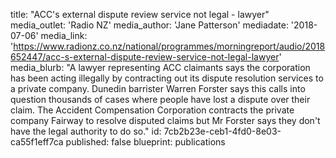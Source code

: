 title: "ACC's external dispute review service not legal - lawyer"
media_outlet: 'Radio NZ'
media_author: 'Jane Patterson'
mediadate: '2018-07-06'
media_link: 'https://www.radionz.co.nz/national/programmes/morningreport/audio/2018652447/acc-s-external-dispute-review-service-not-legal-lawyer'
media_blurb: "A lawyer representing ACC claimants says the corporation has been acting illegally by contracting out its dispute resolution services to a private company. Dunedin barrister Warren Forster says this calls into question thousands of cases where people have lost a dispute over their claim. The Accident Compensation Corporation contracts the private company Fairway to resolve disputed claims but Mr Forster says they don't have the legal authority to do so."
id: 7cb2b23e-ceb1-4fd0-8e03-ca55f1eff7ca
published: false
blueprint: publications
